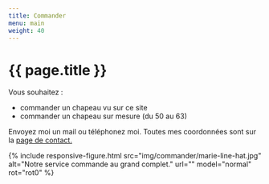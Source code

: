 ```yaml
---
title: Commander
menu: main
weight: 40
---
```

<div class="row">
  <div class="col-sm-10 col-sm-offset-1"><h1 class="page-title">{{ page.title }}</h1></div>
</div>
<div class="row">
<div class="col-md-6 col-xs-offset-1">
Vous souhaitez :

 - commander un chapeau vu sur ce site
 - commander un chapeau sur mesure (du 50 au 63)

Envoyez moi un mail ou téléphonez moi. Toutes mes coordonnées sont sur la <a href="{{ site.baseurl }}/contact/">page de contact.</a>

</div>

{% include responsive-figure.html
src="img/commander/marie-line-hat.jpg"
alt="Notre service commande au grand complet."
url=""
model="normal"
rot="rot0" %}

</div>
